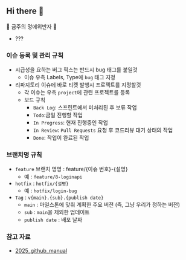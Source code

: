 ## Hi there 👋

🎉 금주의 멍에위반자 🎉
- ???

### 이슈 등록 및 관리 규칙
- 시급성을 요하는 버그 픽스는 반드시 bug 태그를 붙일것
    - 이슈 우측 Labels, Type에 `bug` 태그 지정
- 리파지토리 이슈에 바로 티켓 발행시 프로젝트를 지정할것
    - 각 이슈는 우측 `project`에 관련 프로젝트를 등록
    - 보드 규칙
        - `Back Log`: 스프린트에서 미처리된 후 보류 작업
        - `Todo`:금일 진행할 작업
        - `In Progress`: 현재 진행중인 작업
        - `In Review`: `Pull Requests` 요청 후 코드리뷰 대기 상태의 작업
        - `Done`: 작업이 완료된 작업

### 브랜치명 규칙
- `feature` 브랜치 명명 : feature/{이슈 번호}-{설명}
    - 예 : `feature/8-loginapi`
- `hotfix` : `hotfix/{설명}`
    - 예 : `hotfix/login-bug`
- `Tag` : `v{main}.{sub}.{publish date}`
    - `main` : 마일스톤에 맞춰 계획한 주요 버전 (즉, 그냥 우리가 정하는 버전)
    - `sub` : `main`을 제외한 업데이트
    - `publish date` : 배포 날짜


<!--

**Here are some ideas to get you started:**

🙋‍♀️ A short introduction - what is your organization all about?
🌈 Contribution guidelines - how can the community get involved?
👩‍💻 Useful resources - where can the community find your docs? Is there anything else the community should know?
🍿 Fun facts - what does your team eat for breakfast?
🧙 Remember, you can do mighty things with the power of [Markdown](https://docs.github.com/github/writing-on-github/getting-started-with-writing-and-formatting-on-github/basic-writing-and-formatting-syntax)
-->

### 참고 자료
- [2025_github_manual](https://docs.google.com/presentation/d/12ocGT_ue8O5GTiGqshKLuH6yaTOry9F4/edit?slide=id.p8#slide=id.p8)
